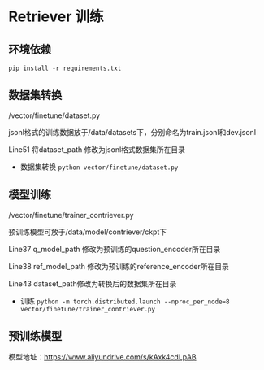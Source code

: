 # Retriever 训练


## 环境依赖
`pip install -r requirements.txt`

## 数据集转换

/vector/finetune/dataset.py

jsonl格式的训练数据放于/data/datasets下，分别命名为train.jsonl和dev.jsonl

Line51 将dataset_path 修改为jsonl格式数据集所在目录

- 数据集转换 `python vector/finetune/dataset.py`

## 模型训练
/vector/finetune/trainer_contriever.py

预训练模型可放于/data/model/contriever/ckpt下

Line37 q_model_path 修改为预训练的question_encoder所在目录

Line38 ref_model_path 修改为预训练的reference_encoder所在目录

Line43 dataset_path修改为转换后的数据集所在目录


- 训练 `python -m torch.distributed.launch --nproc_per_node=8 vector/finetune/trainer_contriever.py`


## 预训练模型
模型地址：https://www.aliyundrive.com/s/kAxk4cdLpAB

